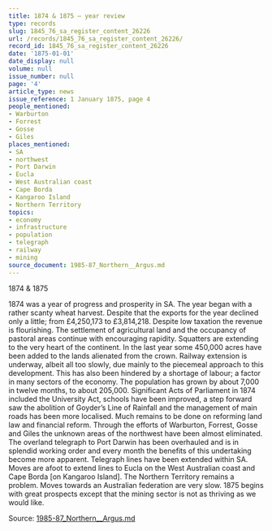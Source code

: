 ```yaml
---
title: 1874 & 1875 — year review
type: records
slug: 1845_76_sa_register_content_26226
url: /records/1845_76_sa_register_content_26226/
record_id: 1845_76_sa_register_content_26226
date: '1875-01-01'
date_display: null
volume: null
issue_number: null
page: '4'
article_type: news
issue_reference: 1 January 1875, page 4
people_mentioned:
- Warburton
- Forrest
- Gosse
- Giles
places_mentioned:
- SA
- northwest
- Port Darwin
- Eucla
- West Australian coast
- Cape Borda
- Kangaroo Island
- Northern Territory
topics:
- economy
- infrastructure
- population
- telegraph
- railway
- mining
source_document: 1985-87_Northern__Argus.md
---
```


1874 & 1875

1874 was a year of progress and prosperity in SA.  The year began with a rather scanty wheat harvest.  Despite that the exports for the year declined only a little; from £4,250,173 to £3,814,218.  Despite low taxation the revenue is flourishing.  The settlement of agricultural land and the occupancy of pastoral areas continue with encouraging rapidity.  Squatters are extending to the very heart of the continent.  In the last year some 450,000 acres have been added to the lands alienated from the crown.  Railway extension is underway, albeit all too slowly, due mainly to the piecemeal approach to this development.  This has also been hindered by a shortage of labour; a factor in many sectors of the economy.  The population has grown by about 7,000 in twelve months, to about 205,000.  Significant Acts of Parliament in 1874 included the University Act, schools have been improved, a step forward saw the abolition of Goyder’s Line of Rainfall and the management of main roads has been more localised.  Much remains to be done on reforming land law and financial reform.  Through the efforts of Warburton, Forrest, Gosse and Giles the unknown areas of the northwest have been almost eliminated.  The overland telegraph to Port Darwin has been overhauled and is in splendid working order and every month the benefits of this undertaking become more apparent.  Telegraph lines have been extended within SA.  Moves are afoot to extend lines to Eucla on the West Australian coast and Cape Borda [on Kangaroo Island].  The Northern Territory remains a problem.  Moves towards an Australian federation are very slow.  1875 begins with great prospects except that the mining sector is not as thriving as we would like.

Source: [1985-87_Northern__Argus.md](/downloads/markdown/1985-87_Northern__Argus.md)
